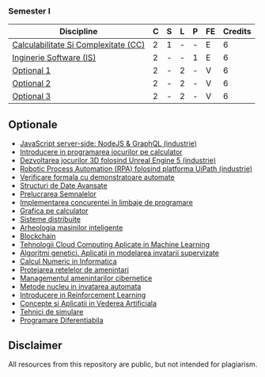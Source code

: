 ### Semester I
| Discipline                                     | C | S | L | P   | FE | Credits |
|------------------------------------------------|---|---|---|-----|----|---------|
| [Calculabilitate Si Complexitate (CC)](https://github.com/FMI-Materials/FMI-Materials/tree/main/Year%20III/Semester%20I/Calculabilitate%20Si%20Complexitate)     | 2 | 1 | - | -   | E  | 6       |
| [Inginerie Software (IS)](https://github.com/FMI-Materials/FMI-Materials/tree/main/Year%20III/Semester%20I/Inginerie%20Software)                  | 2 | - | - | 1   | E  | 6       |
| [Optional 1](https://github.com/FMI-Materials/FMI-Materials/tree/main/Year%20III/Optionals)                               | 2 | - | 2 | -   | V  | 6       |
| [Optional 2](https://github.com/FMI-Materials/FMI-Materials/tree/main/Year%20III/Optionals)                               | 2 | - | 2 | -   | V  | 6       |
| [Optional 3](https://github.com/FMI-Materials/FMI-Materials/tree/main/Year%20III/Optionals)                               | 2 | - | 2 | -   | V  | 6       |

## Optionale
- [JavaScript server-side: NodeJS & GraphQL (industrie)](https://optionale.fmi.unibuc.ro/courses/44)
- [Introducere in programarea jocurilor pe calculator](https://optionale.fmi.unibuc.ro/courses/41)
- [Dezvoltarea jocurilor 3D folosind Unreal Engine 5 (industrie)](https://optionale.fmi.unibuc.ro/courses/216)
- [Robotic Process Automation (RPA) folosind platforma UiPath (industrie)](https://optionale.fmi.unibuc.ro/courses/4)
- [Verificare formala cu demonstratoare automate](https://optionale.fmi.unibuc.ro/courses/237)
- [Structuri de Date Avansate](https://optionale.fmi.unibuc.ro/courses/200)
- [Prelucrarea Semnalelor](https://optionale.fmi.unibuc.ro/courses/208)
- [Implementarea concurentei în limbaje de programare](https://optionale.fmi.unibuc.ro/courses/241)
- [Grafica pe calculator](https://optionale.fmi.unibuc.ro/courses/40)
- [Sisteme distribuite](https://optionale.fmi.unibuc.ro/courses/240)
- [Arheologia masinilor inteligente](https://optionale.fmi.unibuc.ro/courses/219)
- [Blockchain](https://optionale.fmi.unibuc.ro/courses/239)
- [Tehnologii Cloud Computing Aplicate in Machine Learning](https://optionale.fmi.unibuc.ro/courses/238)
- [Algoritmi genetici. Aplicatii in modelarea invatarii supervizate](https://optionale.fmi.unibuc.ro/courses/235)
- [Calcul Numeric in Informatica](https://optionale.fmi.unibuc.ro/courses/205)
- [Protejarea retelelor de amenintari](https://optionale.fmi.unibuc.ro/courses/244)
- [Managementul amenintarilor cibernetice](https://optionale.fmi.unibuc.ro/courses/245)
- [Metode nucleu in invatarea automata](https://optionale.fmi.unibuc.ro/courses/243)
- [Introducere in Reinforcement Learning](https://optionale.fmi.unibuc.ro/courses/43)
- [Concepte si Aplicatii in Vederea Artificiala](https://optionale.fmi.unibuc.ro/courses/36)
- [Tehnici de simulare](https://optionale.fmi.unibuc.ro/courses/48)
- [Programare Diferentiabila](https://optionale.fmi.unibuc.ro/courses/236)

## Disclaimer
All resources from this repository are public, but not intended for plagiarism.
